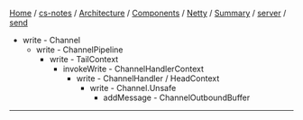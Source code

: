 [Home](https://mengxianbin.github.io) /
[cs-notes](https://mengxianbin.github.io/cs-notes/site) /
[Architecture](https://mengxianbin.github.io/cs-notes/site/Architecture) /
[Components](https://mengxianbin.github.io/cs-notes/site/Architecture/Components) /
[Netty](https://mengxianbin.github.io/cs-notes/site/Architecture/Components/Netty) /
[Summary](https://mengxianbin.github.io/cs-notes/site/Architecture/Components/Netty/Summary) /
[server](https://mengxianbin.github.io/cs-notes/site/Architecture/Components/Netty/Summary/server) /
[send](https://mengxianbin.github.io/cs-notes/site/Architecture/Components/Netty/Summary/server/send)

* write - Channel
    * write - ChannelPipeline
        * write - TailContext
            * invokeWrite - ChannelHandlerContext
                * write - ChannelHandler / HeadContext
                    * write - Channel.Unsafe
                        * addMessage - ChannelOutboundBuffer

---
